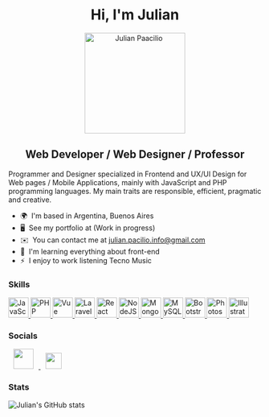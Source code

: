 <h1 align="center">Hi, I'm Julian</h1>

<p align="center">
  <img height="200" align="center" src="https://github.com/julian-pacilio/julian-pacilio/assets/112145157/98179833-47f8-40d7-bae2-6389291de65e" alt="Julian Paacilio" /> </a>
</p>

<h2 align="center">Web Developer / Web Designer / Professor</h2>

Programmer and Designer specialized in Frontend and UX/UI Design for Web pages / Mobile Applications, mainly with JavaScript and PHP programming languages. My main traits are responsible, efficient, pragmatic and creative.

* 🌍  I'm based in Argentina, Buenos Aires
* 🖥️  See my portfolio at (Work in progress)
* ✉️  You can contact me at [julian.pacilio.info@gmail.com](mailto:julian.pacilio.info@gmail.com)
* 🧠  I'm learning everything about front-end
* ⚡  I enjoy to work listening Tecno Music

### Skills

<p align="left"> <a href="https://developer.mozilla.org/en-US/docs/Web/JavaScript" target="_blank" rel="noreferrer"> <img width="40" height="40" src="https://raw.githubusercontent.com/danielcranney/readme-generator/main/public/icons/skills/javascript-colored.svg" alt="JavaScript" /> </a> <a href="https://www.php.net/" target="_blank" rel="noreferrer"> <img width="40" height="40" src="https://raw.githubusercontent.com/danielcranney/readme-generator/main/public/icons/skills/php-colored.svg" alt="PHP" /> </a> <a href="https://vuejs.org/" target="_blank" rel="noreferrer"> <img width="40" height="40" src="https://raw.githubusercontent.com/danielcranney/readme-generator/main/public/icons/skills/vuejs-colored.svg" alt="Vue" /> </a> <a href="https://laravel.com/" target="_blank" rel="noreferrer"> <img width="40" height="40" src="https://raw.githubusercontent.com/danielcranney/readme-generator/main/public/icons/skills/laravel-colored.svg" alt="Laravel" /> </a> <a href="https://reactjs.org/" target="_blank" rel="noreferrer"> <img width="40" height="40" src="https://raw.githubusercontent.com/danielcranney/readme-generator/main/public/icons/skills/react-colored.svg" alt="React" /> </a> <a href="https://nodejs.org/en/" target="_blank" rel="noreferrer"> <img width="40" height="40" src="https://raw.githubusercontent.com/danielcranney/readme-generator/main/public/icons/skills/nodejs-colored.svg" alt="NodeJS" /> </a> <a href="https://www.mongodb.com/" target="_blank" rel="noreferrer"> <img width="40" height="40" src="https://raw.githubusercontent.com/danielcranney/readme-generator/main/public/icons/skills/mongodb-colored.svg" alt="MongoDB" /> </a> <a href="https://www.mysql.com/" target="_blank" rel="noreferrer"> <img width="40" height="40" src="https://raw.githubusercontent.com/danielcranney/readme-generator/main/public/icons/skills/mysql-colored.svg" alt="MySQL" /> </a> <a href="https://getbootstrap.com/" target="_blank" rel="noreferrer"> <img width="40" height="40" src="https://raw.githubusercontent.com/danielcranney/readme-generator/main/public/icons/skills/bootstrap-colored.svg" alt="Bootstrap" /> </a> <a href="https://www.adobe.com/uk/products/photoshop.html" target="_blank" rel="noreferrer"> <img width="40" height="40" src="https://raw.githubusercontent.com/danielcranney/readme-generator/main/public/icons/skills/photoshop-colored.svg" alt="Photoshop" /> </a> <a href="adobe.com/uk/products/illustrator.html" target="_blank" rel="noreferrer"> <img width="40" height="40" src="https://raw.githubusercontent.com/danielcranney/readme-generator/main/public/icons/skills/illustrator-colored.svg" alt="Illustrator" /> </a> </p>

### Socials

<p align="left"> <a href="https://www.behance.com/julian-pacilio" target="_blank" rel="noreferrer"> <img style="margin:0 10px;" src="https://raw.githubusercontent.com/danielcranney/readme-generator/main/public/icons/socials/behance.svg" width="40" height="40" /> </a> <a href="https://www.linkedin.com/in/julian-pacilio" target="_blank" rel="noreferrer"> <img style="margin:0 10px;" src="https://raw.githubusercontent.com/danielcranney/readme-generator/main/public/icons/socials/linkedin.svg" width="32" height="32" /> </a> </p>

### Stats

![Julian's GitHub stats](https://github-readme-stats-sigma-five.vercel.app/api?username=julian-pacilio&show_icons=true&theme=radical)
